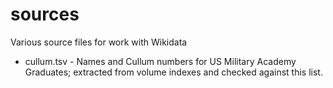 # sources

Various source files for work with Wikidata

* cullum.tsv - Names and Cullum numbers for US Military Academy Graduates; extracted from volume indexes and checked against this list.
